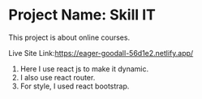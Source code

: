 # Project Name: Skill IT

This project is about online courses.

Live Site Link:https://eager-goodall-56d1e2.netlify.app/ 

1. Here I use react js to make it dynamic.
2. I also use react router.
3. For style, I used react bootstrap.




